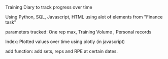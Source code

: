 Training Diary to track progress over time

Using Python, SQL, Javascript, HTML
using alot of elements from "Finance task"

parameters tracked: One rep max, Training Volume , Personal records

Index: Plotted values over time using plotly (in javascript)

add function: add sets, reps and RPE at certain dates.

